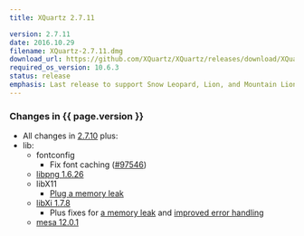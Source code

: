 ```yaml
---
title: XQuartz 2.7.11

version: 2.7.11
date: 2016.10.29
filename: XQuartz-2.7.11.dmg
download_url: https://github.com/XQuartz/XQuartz/releases/download/XQuartz-2.7.11/XQuartz-2.7.11.dmg
required_os_version: 10.6.3
status: release
emphasis: Last release to support Snow Leopard, Lion, and Mountain Lion
---
```


### Changes in {{ page.version }} ###
  * All changes in [2.7.10](XQuartz-2.7.10.html) plus:
  * lib:
    * fontconfig
      * Fix font caching ([#97546](https://bugs.freedesktop.org/show_bug.cgi?id=97546))
    * [libpng 1.6.26](https://downloads.sourceforge.net/libpng/libpng16/1.6.26/libpng-1.6.26-README.txt)
    * libX11
      * [Plug a memory leak](https://cgit.freedesktop.org/xorg/lib/libX11/commit/?id=20a3f99eba5001925b8b313da3accb7900eb1927)
    * [libXi 1.7.8](https://lists.x.org/archives/xorg-announce/2016-October/002733.html)
      * Plus fixes for [a memory leak](https://cgit.freedesktop.org/xorg/lib/libXi/commit/?id=7ac03c6c1907a39b5b42b17ad331295b8c85154d) and [improved error handling](https://cgit.freedesktop.org/xorg/lib/libXi/commit/?id=4c5c8d6246debc06a56120cff71bfdf1877884d0)
    * [mesa 12.0.1](http://mesa3d.org/relnotes/12.0.1.html)
